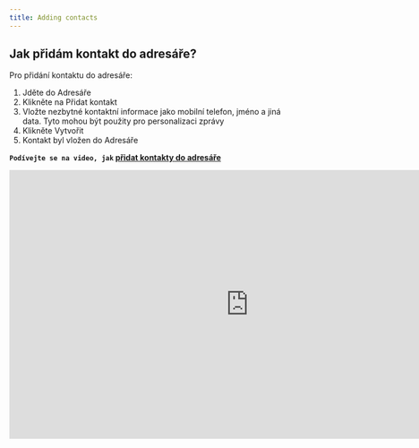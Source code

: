 ```yaml
---
title: Adding contacts
---
```


## Jak přidám kontakt do adresáře?
Pro přidání kontaktu do adresáře:
1.	Jděte do Adresáře
2.	Klikněte na Přidat kontakt
3.	Vložte nezbytné kontaktní informace jako mobilní telefon, jméno a jiná data. Tyto mohou být použity pro personalizaci zprávy
4.	Klikněte Vytvořit
5.	Kontakt byl vložen do Adresáře

**`Podívejte se na video, jak` [přidat kontakty do adresáře](https://www.youtube.com/watch?v=n40OVEYFCrQ&t=0s&list=PL3m8jKRwlM0t2fjpTTQTZLq8qCyOEPP7N&index=3)**

<iframe width="854" height="480" src="https://www.youtube.com/embed/n40OVEYFCrQ?list=PL3m8jKRwlM0t2fjpTTQTZLq8qCyOEPP7N" frameborder="0" allow="autoplay; encrypted-media" allowfullscreen></iframe>
